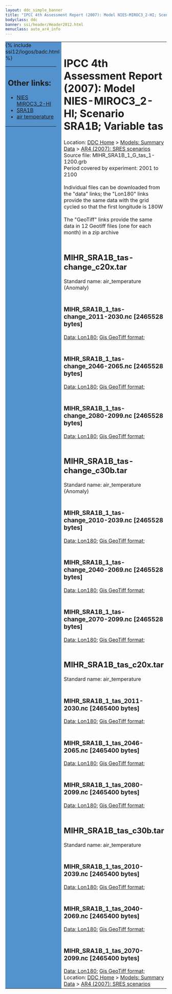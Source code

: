 ```yaml
---
layout: ddc_simple_banner
title: "IPCC 4th Assessment Report (2007): Model NIES-MIROC3_2-HI; Scenario SRA1B; Variable tas"
bodyclass: ddc
banner: ssi/header/Header2012.html
menuclass: auto_ar4_info
---
```



<table width="100%" border="0" cellspacing="0" cellpadding="0" style="border-collapse: collapse;">
<tr style="margin:0;padding:0;border:0;">
<td style="margin:0;padding:0;border:0;height:1pt;width:150pt;background:#5492CD;" valign="top" >

<div id="lh-col2" class="auto_ar4_info">
<table class="menumain" bgcolor="#5492CD" cellspacing="0" width="100%" border="0">
<tr><td>
<h2> Other links:</h2>
<ul>
<li><a href="/auto/ar4/model-NIES-MIROC3_2-HI.html">NIES<br/>MIROC3_2-HI</a></li>
<li><a href="/auto/ar4/scenario-SRA1B.html">SRA1B</a></li>
<li><a href="/auto/ar4/var-air_temperature.html">air temperature</a></li>
</ul>
</td></tr>
{% include ssi12/logos/badc.html %}
</table>
</div>
</td>
<td><h1>IPCC 4th Assessment Report (2007): Model NIES-MIROC3_2-HI; Scenario SRA1B; Variable tas</h1>

<!-- Breadcrumb1 -->
<div id="breadcrumb1" align="left">
Location: <a href="/index.html">DDC Home</a> > <a href="/sim/gcm_clim/">Models: Summary Data</a>
> <a href="/sim/gcm_clim/SRES_AR4/index.html">AR4 (2007): SRES scenarios</a>
</div>
<!-- End of Breadcrumb1 -->Source file: MIHR_SRA1B_1_G_tas_1-1200.grb
<br/>
Period covered by experiment: 2001 to 2100<br/>
<br/>Individual files can be downloaded from the "data" links; the "Lon180" links provide the same data
         with the grid cycled so that the first longitude is 180W<br/>
<br/>The "GeoTiff" links provide the same data in 12 Geotiff files (one for each month)
          in a zip archive<br/>
<br/><h2>MIHR_SRA1B_tas-change_c20x.tar</h2>
Standard name: air_temperature (Anomaly)<br>
<br/><h3>MIHR_SRA1B_1_tas-change_2011-2030.nc [2465528 bytes]</h3>
<a href="http://apps.ipcc-data.org/cgi-bin/downl/ar4_nc/tas/MIHR_SRA1B_1_tas-change_2011-2030.nc">Data; </a><a href="http://apps.ipcc-data.org/cgi-bin/downl/ar4_nc/tas/MIHR_SRA1B_1_tas-change_2011-2030.cyto180.nc"> Lon180</a>; <a href="/cgi-bin/downl/ar4_tif/tas/MIHR_SRA1B_1_tas-change_2011-2030.zip">Gis GeoTiff format; </a><br/>
<br/><h3>MIHR_SRA1B_1_tas-change_2046-2065.nc [2465528 bytes]</h3>
<a href="http://apps.ipcc-data.org/cgi-bin/downl/ar4_nc/tas/MIHR_SRA1B_1_tas-change_2046-2065.nc">Data; </a><a href="http://apps.ipcc-data.org/cgi-bin/downl/ar4_nc/tas/MIHR_SRA1B_1_tas-change_2046-2065.cyto180.nc"> Lon180</a>; <a href="/cgi-bin/downl/ar4_tif/tas/MIHR_SRA1B_1_tas-change_2046-2065.zip">Gis GeoTiff format; </a><br/>
<br/><h3>MIHR_SRA1B_1_tas-change_2080-2099.nc [2465528 bytes]</h3>
<a href="http://apps.ipcc-data.org/cgi-bin/downl/ar4_nc/tas/MIHR_SRA1B_1_tas-change_2080-2099.nc">Data; </a><a href="http://apps.ipcc-data.org/cgi-bin/downl/ar4_nc/tas/MIHR_SRA1B_1_tas-change_2080-2099.cyto180.nc"> Lon180</a>; <a href="/cgi-bin/downl/ar4_tif/tas/MIHR_SRA1B_1_tas-change_2080-2099.zip">Gis GeoTiff format; </a><br/>
<br/><h2>MIHR_SRA1B_tas-change_c30b.tar</h2>
Standard name: air_temperature (Anomaly)<br>
<br/><h3>MIHR_SRA1B_1_tas-change_2010-2039.nc [2465528 bytes]</h3>
<a href="http://apps.ipcc-data.org/cgi-bin/downl/ar4_nc/tas/MIHR_SRA1B_1_tas-change_2010-2039.nc">Data; </a><a href="http://apps.ipcc-data.org/cgi-bin/downl/ar4_nc/tas/MIHR_SRA1B_1_tas-change_2010-2039.cyto180.nc"> Lon180</a>; <a href="/cgi-bin/downl/ar4_tif/tas/MIHR_SRA1B_1_tas-change_2010-2039.zip">Gis GeoTiff format; </a><br/>
<br/><h3>MIHR_SRA1B_1_tas-change_2040-2069.nc [2465528 bytes]</h3>
<a href="http://apps.ipcc-data.org/cgi-bin/downl/ar4_nc/tas/MIHR_SRA1B_1_tas-change_2040-2069.nc">Data; </a><a href="http://apps.ipcc-data.org/cgi-bin/downl/ar4_nc/tas/MIHR_SRA1B_1_tas-change_2040-2069.cyto180.nc"> Lon180</a>; <a href="/cgi-bin/downl/ar4_tif/tas/MIHR_SRA1B_1_tas-change_2040-2069.zip">Gis GeoTiff format; </a><br/>
<br/><h3>MIHR_SRA1B_1_tas-change_2070-2099.nc [2465528 bytes]</h3>
<a href="http://apps.ipcc-data.org/cgi-bin/downl/ar4_nc/tas/MIHR_SRA1B_1_tas-change_2070-2099.nc">Data; </a><a href="http://apps.ipcc-data.org/cgi-bin/downl/ar4_nc/tas/MIHR_SRA1B_1_tas-change_2070-2099.cyto180.nc"> Lon180</a>; <a href="/cgi-bin/downl/ar4_tif/tas/MIHR_SRA1B_1_tas-change_2070-2099.zip">Gis GeoTiff format; </a><br/>
<br/><h2>MIHR_SRA1B_tas_c20x.tar</h2>
Standard name: air_temperature<br>
<br/><h3>MIHR_SRA1B_1_tas_2011-2030.nc [2465400 bytes]</h3>
<a href="http://apps.ipcc-data.org/cgi-bin/downl/ar4_nc/tas/MIHR_SRA1B_1_tas_2011-2030.nc">Data; </a><a href="http://apps.ipcc-data.org/cgi-bin/downl/ar4_nc/tas/MIHR_SRA1B_1_tas_2011-2030.cyto180.nc"> Lon180</a>; <a href="/cgi-bin/downl/ar4_tif/tas/MIHR_SRA1B_1_tas_2011-2030.zip">Gis GeoTiff format; </a><br/>
<br/><h3>MIHR_SRA1B_1_tas_2046-2065.nc [2465400 bytes]</h3>
<a href="http://apps.ipcc-data.org/cgi-bin/downl/ar4_nc/tas/MIHR_SRA1B_1_tas_2046-2065.nc">Data; </a><a href="http://apps.ipcc-data.org/cgi-bin/downl/ar4_nc/tas/MIHR_SRA1B_1_tas_2046-2065.cyto180.nc"> Lon180</a>; <a href="/cgi-bin/downl/ar4_tif/tas/MIHR_SRA1B_1_tas_2046-2065.zip">Gis GeoTiff format; </a><br/>
<br/><h3>MIHR_SRA1B_1_tas_2080-2099.nc [2465400 bytes]</h3>
<a href="http://apps.ipcc-data.org/cgi-bin/downl/ar4_nc/tas/MIHR_SRA1B_1_tas_2080-2099.nc">Data; </a><a href="http://apps.ipcc-data.org/cgi-bin/downl/ar4_nc/tas/MIHR_SRA1B_1_tas_2080-2099.cyto180.nc"> Lon180</a>; <a href="/cgi-bin/downl/ar4_tif/tas/MIHR_SRA1B_1_tas_2080-2099.zip">Gis GeoTiff format; </a><br/>
<br/><h2>MIHR_SRA1B_tas_c30b.tar</h2>
Standard name: air_temperature<br>
<br/><h3>MIHR_SRA1B_1_tas_2010-2039.nc [2465400 bytes]</h3>
<a href="http://apps.ipcc-data.org/cgi-bin/downl/ar4_nc/tas/MIHR_SRA1B_1_tas_2010-2039.nc">Data; </a><a href="http://apps.ipcc-data.org/cgi-bin/downl/ar4_nc/tas/MIHR_SRA1B_1_tas_2010-2039.cyto180.nc"> Lon180</a>; <a href="/cgi-bin/downl/ar4_tif/tas/MIHR_SRA1B_1_tas_2010-2039.zip">Gis GeoTiff format; </a><br/>
<br/><h3>MIHR_SRA1B_1_tas_2040-2069.nc [2465400 bytes]</h3>
<a href="http://apps.ipcc-data.org/cgi-bin/downl/ar4_nc/tas/MIHR_SRA1B_1_tas_2040-2069.nc">Data; </a><a href="http://apps.ipcc-data.org/cgi-bin/downl/ar4_nc/tas/MIHR_SRA1B_1_tas_2040-2069.cyto180.nc"> Lon180</a>; <a href="/cgi-bin/downl/ar4_tif/tas/MIHR_SRA1B_1_tas_2040-2069.zip">Gis GeoTiff format; </a><br/>
<br/><h3>MIHR_SRA1B_1_tas_2070-2099.nc [2465400 bytes]</h3>
<a href="http://apps.ipcc-data.org/cgi-bin/downl/ar4_nc/tas/MIHR_SRA1B_1_tas_2070-2099.nc">Data; </a><a href="http://apps.ipcc-data.org/cgi-bin/downl/ar4_nc/tas/MIHR_SRA1B_1_tas_2070-2099.cyto180.nc"> Lon180</a>; <a href="/cgi-bin/downl/ar4_tif/tas/MIHR_SRA1B_1_tas_2070-2099.zip">Gis GeoTiff format; </a><br/>
<!-- Breadcrumb2 -->
<div id="breadcrumb2" align="left">
Location: <a href="/index.html">DDC Home</a> > <a href="/sim/gcm_clim/">Models: Summary Data</a>
> <a href="/sim/gcm_clim/SRES_AR4/index.html">AR4 (2007): SRES scenarios</a>
</div>
<!-- End of Breadcrumb2 --></td></tr></table>
